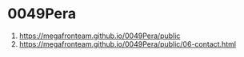 # 0049Pera
 
1. <https://megafronteam.github.io/0049Pera/public>
2. <https://megafronteam.github.io/0049Pera/public/06-contact.html>